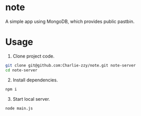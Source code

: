 # note
A simple app using MongoDB, which provides public pastbin.

# Usage

1. Clone project code.

```bash
git clone git@github.com:Charlie-zzy/note.git note-server
cd note-server
```

2. Install dependencies.

```bash
npm i
```

3. Start local server.

```bash
node main.js
```
